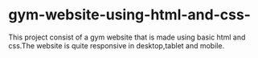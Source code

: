 # gym-website-using-html-and-css-

This project consist of a gym website that is made using basic html and css.The website is quite responsive in desktop,tablet and mobile.
